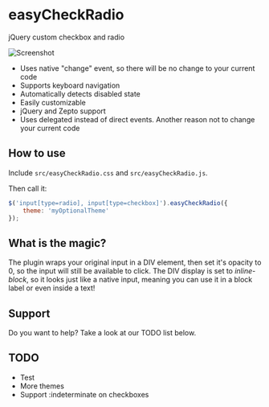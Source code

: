 easyCheckRadio
==============

jQuery custom checkbox and radio

<img src="http://i.imgur.com/LeDdiaZ.png" alt="Screenshot">

* Uses native "change" event, so there will be no change to your current code
* Supports keyboard navigation
* Automatically detects disabled state
* Easily customizable
* jQuery and Zepto support
* Uses delegated instead of direct events. Another reason not to change your current code

How to use
--------------

Include ```src/easyCheckRadio.css``` and ```src/easyCheckRadio.js```.

Then call it:

```js
$('input[type=radio], input[type=checkbox]').easyCheckRadio({
    theme: 'myOptionalTheme'
});
```

What is the magic?
------------------

The plugin wraps your original input in a DIV element, then set it's opacity to 0, so the input will still be available to click.
The DIV display is set to *inline-block*, so it looks just like a native input, meaning you can use it in a block label 
or even inside a text!

Support
--------------

Do you want to help? Take a look at our TODO list below.

TODO
--------------

* Test
* More themes
* Support :indeterminate on checkboxes

